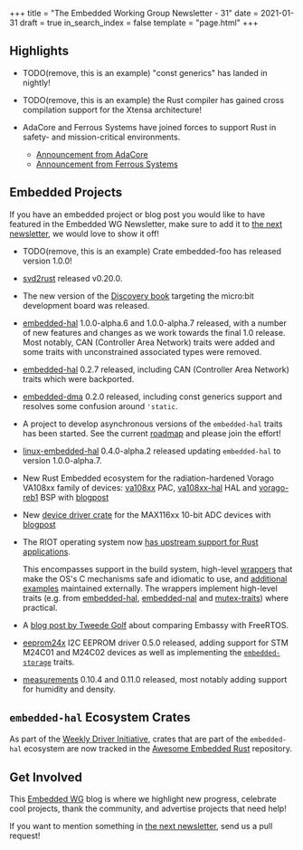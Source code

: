 +++
title = "The Embedded Working Group Newsletter - 31"
date = 2021-01-31
draft = true
in_search_index = false
template = "page.html"
+++

<!-- TODO before release set `draft` to `false` and `in_search_index` to `true` -->

## Highlights

<!--
TODO Add news related to embedded Rust that are not about new crates releases here. Things that go here include:

    * Blog Posts
    * Proof of concepts
    * Product releases
    * Upstream changes/releases
-->

- TODO(remove, this is an example) "const generics" has landed in nightly!

- TODO(remove, this is an example) the Rust compiler has gained cross compilation support for the Xtensa architecture!

- AdaCore and Ferrous Systems have joined forces to support Rust in safety- and mission-critical environments.
  - [Announcement from AdaCore](https://blog.adacore.com/adacore-and-ferrous-systems-joining-forces-to-support-rust)
  - [Announcement from Ferrous Systems](https://ferrous-systems.com/blog/ferrous-systems-adacore-joining-forces/)

<!-- more -->

## Embedded Projects

<!--
TODO Add news about embedded projects here. Things that
go here include:

    * New crates
    * New releases of existing crates
    * Embedded Application releases
-->

If you have an embedded project or blog post you would like to have featured in the Embedded WG Newsletter, make sure to add it to [the next newsletter], we would love to show it off!

- TODO(remove, this is an example) Crate embedded-foo has released version 1.0.0!
- [svd2rust](https://crates.io/crates/svd2rust) released v0.20.0.
- The new version of the [Discovery book](https://docs.rust-embedded.org/discovery)
  targeting the micro:bit development board was released.
- [embedded-hal] 1.0.0-alpha.6 and 1.0.0-alpha.7 released, with a number of new features and
    changes as we work towards the final 1.0 release. Most notably,
    CAN (Controller Area Network) traits were added and some traits
    with unconstrained associated types were removed.
- [embedded-hal] 0.2.7 released, including CAN (Controller Area Network) traits which were backported.
- [embedded-dma] 0.2.0 released, including const generics support and resolves some confusion around `'static`.
- A project to develop asynchronous versions of the `embedded-hal` traits has been started.
  See the current [roadmap](https://github.com/rust-embedded/embedded-hal/issues/356) and please join the effort!
- [linux-embedded-hal] 0.4.0-alpha.2 released updating `embedded-hal` to version 1.0.0-alpha.7.
- New Rust Embedded ecosystem for the radiation-hardened Vorago VA108xx family of devices:
    [va108xx](https://egit.irs.uni-stuttgart.de/rust/va108xx) PAC,
    [va108xx-hal](https://egit.irs.uni-stuttgart.de/rust/va108xx-hal) HAL
    and [vorago-reb1](https://egit.irs.uni-stuttgart.de/rust/vorago-reb1) BSP
    with [blogpost](https://robamu.github.io/post/rust-ecosystem/)
- New [device driver crate](https://egit.irs.uni-stuttgart.de/rust/max116xx-10bit) for the MAX116xx
    10-bit ADC devices with [blogpost](https://robamu.github.io/post/max11619-driver-rust/)
- The RIOT operating system now [has upstream support for Rust applications](https://doc.riot-os.org/using-rust.html).

  This encompasses support in the build system,
  high-level [wrappers](https://crates.io/crates/riot-wrappers) that make the OS's C mechanisms safe and idiomatic to use,
  and [additional examples](https://gitlab.com/etonomy/riot-examples) maintained externally.
  The wrappers implement high-level traits (e.g. from [embedded-hal](https://crates.io/crates/embedded-hal), [embedded-nal](https://crates.io/crates/embedded-nal) and [mutex-traits](https://crates.io/crates/mutex-traits)) where practical.
- A [blog post by Tweede Golf](https://tweedegolf.nl/en/blog/65/async-rust-vs-rtos-showdown) about comparing Embassy with FreeRTOS.
- [eeprom24x] I2C EEPROM driver 0.5.0 released, adding support for STM M24C01 and M24C02 devices as well as implementing the [`embedded-storage`](https://github.com/rust-embedded-community/embedded-storage) traits.
- [measurements] 0.10.4 and 0.11.0 released, most notably adding support for humidity and density.

<!-- LINK SECTION FOR HIGHLIGHTS AND EMBEDDED PROJECTS -->

<!--
TODO: Put all markdown links here for User names. Prefer
Github usernames, twitter handles, or blog URLs. If you
are submitting for yourself, please choose whatever link
you would like for yourself.
-->
[someusername]: https://github.com/...
[@sometwittername]: https://twitter.com/...

<!--
TODO: Put all links for content here.
-->

[embedded-hal]: https://crates.io/crates/embedded-hal
[linux-embedded-hal]: https://crates.io/crates/linux-embedded-hal
[embedded-dma]: https://crates.io/crates/embedded-dma
[eeprom24x]: https://crates.io/crates/eeprom24x
[measurements]: https://crates.io/crates/measurements

## `embedded-hal` Ecosystem Crates

As part of the [Weekly Driver Initiative], crates that are part of the `embedded-hal` ecosystem are now tracked in the [Awesome Embedded Rust] repository.

[Awesome Embedded Rust]: https://github.com/rust-embedded/awesome-embedded-rust
[Weekly Driver Initiative]: https://github.com/rust-embedded/wg/issues/39

## Get Involved

This [Embedded WG] blog is where we highlight new progress, celebrate cool projects, thank the community, and advertise projects that need help!

[Embedded WG]: https://github.com/rust-embedded/wg

<!-- TODO uncomment -->

<!-- Discuss on [#rust-embedded:matrix.org], [users.rust-lang.org], [on twitter], or [on reddit]! -->

<!-- [#rust-embedded:matrix.org]: https://matrix.to/#/#rust-embedded:matrix.org -->
<!-- [users.rust-lang.org]: https://example.org/#TODO -->
<!-- [on twitter]: https://example.org/#TODO -->
<!-- [on reddit]: https://example.org/#TODO -->

If you want to mention something in [the next newsletter], send us a pull request!

[the next newsletter]: https://github.com/rust-embedded/blog/edit/master/content/newsletter-next.md
